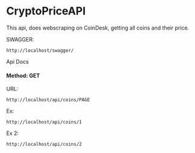 # CryptoPriceAPI
This api, does webscraping on CoinDesk, getting all coins and their price.

SWAGGER: 
```
http://localhost/swagger/
```

Api Docs
#### Method: GET
URL: 
```
http://localhost/api/coins/PAGE
```
Ex: 
```
http://localhost/api/coins/1
```
Ex 2: 
```
http://localhost/api/coins/2
```
